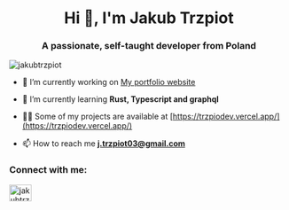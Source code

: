 <h1 align="center">Hi 👋, I'm Jakub Trzpiot</h1>
<h3 align="center">A passionate, self-taught developer from Poland</h3>

<p align="left"> <img src="https://komarev.com/ghpvc/?username=jakubtrzpiot&label=Profile%20views&color=0e75b6&style=flat" alt="jakubtrzpiot" /> </p>

- 🔭 I’m currently working on [My portfolio website](https://github.com/jakubtrzpiot/portfoloo)

- 🌱 I’m currently learning **Rust, Typescript and graphql**

- 👨‍💻 Some of my projects are available at [https://trzpiodev.vercel.app/](https://trzpiodev.vercel.app/)

- 📫 How to reach me **j.trzpiot03@gmail.com**

<h3 align="left">Connect with me:</h3>
<p align="left">
<a href="https://linkedin.com/in/jakubtrzpiot" target="blank"><img align="center" src="https://raw.githubusercontent.com/rahuldkjain/github-profile-readme-generator/master/src/images/icons/Social/linked-in-alt.svg" alt="jakubtrzpiot" height="30" width="40" /></a>
</p>